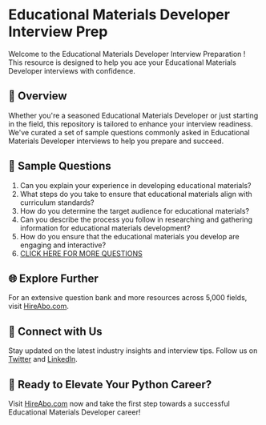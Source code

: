 # Educational Materials Developer Interview Prep

Welcome to the Educational Materials Developer Interview Preparation ! This resource is designed to help you ace your Educational Materials Developer interviews with confidence.

## 🚀 Overview

Whether you're a seasoned Educational Materials Developer or just starting in the field, this repository is tailored to enhance your interview readiness. We've curated a set of sample questions commonly asked in Educational Materials Developer interviews to help you prepare and succeed.

## 📝 Sample Questions

1. Can you explain your experience in developing educational materials?
2. What steps do you take to ensure that educational materials align with curriculum standards?
3. How do you determine the target audience for educational materials?
4. Can you describe the process you follow in researching and gathering information for educational materials development?
5. How do you ensure that the educational materials you develop are engaging and interactive?
6. [CLICK HERE FOR MORE QUESTIONS](https://hireabo.com/job/4_4_19/Educational%20Materials%20Developer)

## 🌐 Explore Further

For an extensive question bank and more resources across 5,000 fields, visit [HireAbo.com](https://www.hireabo.com).

## 📱 Connect with Us

Stay updated on the latest industry insights and interview tips. Follow us on [Twitter](https://twitter.com/hireabo) and [LinkedIn](https://www.linkedin.com/in/hire-abo-3609972a8/).

## 🚀 Ready to Elevate Your Python Career?

Visit [HireAbo.com](https://www.hireabo.com) now and take the first step towards a successful Educational Materials Developer career!